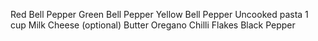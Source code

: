 Red Bell Pepper
Green Bell Pepper
Yellow Bell Pepper
Uncooked pasta
1 cup Milk
Cheese (optional)
Butter
Oregano
Chilli Flakes
Black Pepper